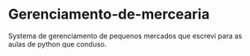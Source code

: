 # Gerenciamento-de-mercearia
Systema de gerenciamento de pequenos mercados que escrevi para as aulas de python que conduso.
